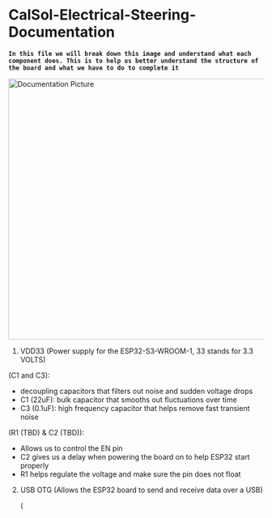 # CalSol-Electrical-Steering-Documentation

**`In this file we will break down this image and understand what each component does. This is to help us better understand the structure of the board and what we have to do to complete it `**

<img width="515" alt="Documentation Picture" src="https://github.com/user-attachments/assets/093bd5ac-63aa-4c7b-8b5c-953f2f3af9b0" />

1) VDD33 (Power supply for the ESP32-S3-WROOM-1, 33 stands for 3.3 VOLTS)

  (C1 and C3):
  - decoupling capacitors that filters out noise and sudden voltage drops
  - C1 (22uF): bulk capacitor that smooths out fluctuations over time
  - C3 (0.1uF): high frequency capacitor that helps remove fast transient noise
    
  (R1 (TBD) & C2 (TBD)):
  - Allows us to control the EN pin
  - C2 gives us a delay when powering the board on to help ESP32 start properly
  - R1 helps regulate the voltage and make sure the pin does not float

2) USB OTG (Allows the ESP32 board to send and receive data over a USB)

   (

